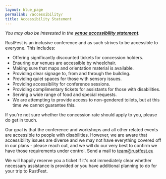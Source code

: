 ```yaml
---
layout: blue_page
permalink: /accessibility/
title: Accessibility Statement
---
```


*You may also be interested in the [**venue accessibility statement**](http://www.focusterra.ethz.ch/en/your-visit.html).*

RustFest is an inclusive conference and as such strives to be accessible to everyone. This includes:

* Offering significantly discounted tickets for concession holders.
* Ensuring our venues are accessible by wheelchair.
* Making sure that maps and orientation material is available.
* Providing clear signage to, from and through the building.
* Providing quiet spaces for those with sensory issues.
* Providing accessibility for conference sessions.
* Providing complimentary tickets for assistants for those with disabilities.
* Serving a wide range of food and special requests.
* We are attempting to provide access to non-gendered toilets, but at this time we cannot guarantee this.

If you're not sure whether the concession rate should apply to you, please do get in touch.

Our goal is that the conference and workshops and all other related events are accessible to people with disabilities. However, we are aware that accessibility issues are diverse and we may not have everything covered off in our plans - please reach out, and we will do our very best to confirm we have those requirements under control. Send a mail to [team@rustfest.eu](mailto:team@rustfest.eu)

We will happily reserve you a ticket if it's not immediately clear whether necessary assistance is provided or you have additional planning to do for your trip to RustFest.

